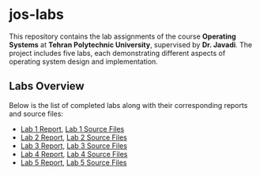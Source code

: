 # jos-labs

This repository contains the lab assignments of the course **Operating Systems** at **Tehran Polytechnic University**, supervised by **Dr. Javadi**. The project includes five labs, each demonstrating different aspects of operating system design and implementation.

## Labs Overview

Below is the list of completed labs along with their corresponding reports and source files:

- [Lab 1 Report](./Lab1_Report.pdf), [Lab 1 Source Files](./lab1.rar)
- [Lab 2 Report](./Lab2_Report.pdf), [Lab 2 Source Files](./lab2.rar)
- [Lab 3 Report](./Lab3_Report.pdf), [Lab 3 Source Files](./lab3.rar)
- [Lab 4 Report](./Lab4_Report.pdf), [Lab 4 Source Files](./lab4.rar)
- [Lab 5 Report](./Lab5_Report.pdf), [Lab 5 Source Files](./lab5.rar)
